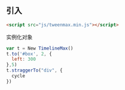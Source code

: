 ## 引入
```html
<script src="js/tweenmax.min.js"></script>
```
实例化对象
```js
var t = New TimelineMax()
t.to('#box', 2, {
  left: 300
},5)
t.straggerTo("div", {
  cycle
})
```
